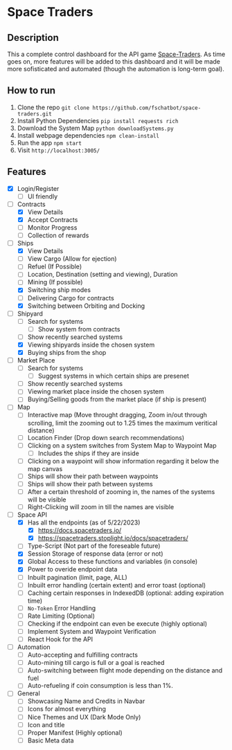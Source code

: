 # Space Traders

## Description

This a complete control dashboard for the API game [Space-Traders](https://spacetraders.io/). As time goes on, more features will be added to this dashboard and it will be made more sofisticated and automated (though the automation is long-term goal).

## How to run

1. Clone the repo `git clone https://github.com/fschatbot/space-traders.git`
2. Install Python Dependencies `pip install requests rich`
3. Download the System Map `python downloadSystems.py`
4. Install webpage dependencies `npm clean-install`
5. Run the app `npm start`
6. Visit `http://localhost:3005/`

## Features

- [x] Login/Register
  - [ ] UI friendly
- [ ] Contracts
  - [x] View Details
  - [x] Accept Contracts
  - [ ] Monitor Progress
  - [ ] Collection of rewards
- [ ] Ships
  - [x] View Details
  - [ ] View Cargo (Allow for ejection)
  - [ ] Refuel (If Possible)
  - [ ] Location, Destination (setting and viewing), Duration
  - [ ] Mining (If possible)
  - [x] Switching ship modes
  - [ ] Delivering Cargo for contracts
  - [x] Switching between Orbiting and Docking
- [ ] Shipyard
  - [ ] Search for systems
    - [ ] Show system from contracts
  - [ ] Show recently searched systems
  - [x] Viewing shipyards inside the chosen system
  - [x] Buying ships from the shop
- [ ] Market Place
  - [ ] Search for systems
    - [ ] Suggest systems in which certain ships are presenet
  - [ ] Show recently searched systems
  - [ ] Viewing market place inside the chosen system
  - [ ] Buying/Selling goods from the market place (if ship is present)
- [ ] Map
  - [ ] Interactive map (Move throught dragging, Zoom in/out through scrolling, limit the zooming out to 1.25 times the maximum veritical distance)
  - [ ] Location Finder (Drop down search recommendations)
  - [ ] Clicking on a system switches from System Map to Waypoint Map
    - [ ] Includes the ships if they are inside
  - [ ] Clicking on a waypoint will show information regarding it below the map canvas
  - [ ] Ships will show their path between waypoints
  - [ ] Ships will show their path between systems
  - [ ] After a certain threshold of zooming in, the names of the systems will be visible
  - [ ] Right-Clicking will zoom in till the names are visible
- [ ] Space API
  - [x] Has all the endpoints (as of 5/22/2023)
    - [x] https://docs.spacetraders.io/
    - [x] https://spacetraders.stoplight.io/docs/spacetraders/
  - [ ] Type-Script (Not part of the foreseable future)
  - [x] Session Storage of response data (error or not)
  - [x] Global Access to these functions and variables (in console)
  - [x] Power to overide endpoint data
  - [ ] Inbuilt pagination (limit, page, ALL)
  - [ ] Inbuilt error handling (certain extent) and error toast (optional)
  - [ ] Caching certain responses in IndexedDB (optional: adding expiration time)
  - [ ] `No-Token` Error Handling
  - [ ] Rate Limiting (Optional)
  - [ ] Checking if the endpoint can even be execute (highly optional)
  - [ ] Implement System and Waypoint Verification
  - [ ] React Hook for the API
- [ ] Automation
  - [ ] Auto-accepting and fulfilling contracts
  - [ ] Auto-mining till cargo is full or a goal is reached
  - [ ] Auto-switching between flight mode depending on the distance and fuel
  - [ ] Auto-refueling if coin consumption is less than 1%.
- [ ] General
  - [ ] Showcasing Name and Credits in Navbar
  - [ ] Icons for almost everything
  - [ ] Nice Themes and UX (Dark Mode Only)
  - [ ] Icon and title
  - [ ] Proper Manifest (Highly optional)
  - [ ] Basic Meta data
